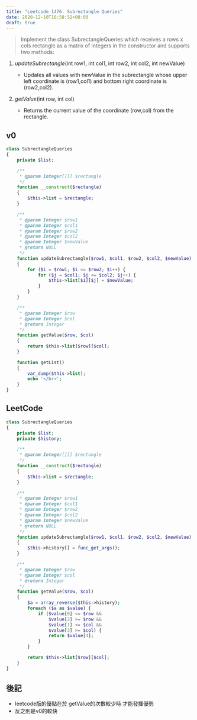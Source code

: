 ```yaml
---
title: "Leetcode 1476. Subrectangle Queries"
date: 2020-12-10T16:58:52+08:00
draft: true
---
```


>Implement the class SubrectangleQueries which receives a rows x cols rectangle as a matrix of integers in the constructor and supports two methods:

1. *updateSubrectangle*(int row1, int col1, int row2, int col2, int newValue)
    * Updates all values with newValue in the subrectangle whose upper left coordinate is (row1,col1) and bottom right coordinate is (row2,col2).
2. *getValue*(int row, int col)

    * Returns the current value of the coordinate (row,col) from the rectangle.

## v0

```php
class SubrectangleQueries
{
    private $list;

    /**
     * @param Integer[][] $rectangle
     */
    function __construct($rectangle)
    {
        $this->list = $rectangle;
    }

    /**
     * @param Integer $row1
     * @param Integer $col1
     * @param Integer $row2
     * @param Integer $col2
     * @param Integer $newValue
     * @return NULL
     */
    function updateSubrectangle($row1, $col1, $row2, $col2, $newValue)
    {
        for ($i = $row1; $i <= $row2; $i++) {
            for ($j = $col1; $j <= $col2; $j++) {
                $this->list[$i][$j] = $newValue;
            }
        }
    }

    /**
     * @param Integer $row
     * @param Integer $col
     * @return Integer
     */
    function getValue($row, $col)
    {
        return $this->list[$row][$col];
    }

    function getList()
    {
        var_dump($this->list);
        echo '</br>';
    }
}
```

## LeetCode

```php
class SubrectangleQueries
{
    private $list;
    private $history;

    /**
     * @param Integer[][] $rectangle
     */
    function __construct($rectangle)
    {
        $this->list = $rectangle;
    }

    /**
     * @param Integer $row1
     * @param Integer $col1
     * @param Integer $row2
     * @param Integer $col2
     * @param Integer $newValue
     * @return NULL
     */
    function updateSubrectangle($row1, $col1, $row2, $col2, $newValue)
    {
        $this->history[] = func_get_args();
    }

    /**
     * @param Integer $row
     * @param Integer $col
     * @return Integer
     */
    function getValue($row, $col)
    {
        $a = array_reverse($this->history);
        foreach ($a as $value) {
            if ($value[0] <= $row &&
                $value[2] >= $row &&
                $value[1] <= $col &&
                $value[3] >= $col) {
                return $value[4];
            }
        }

        return $this->list[$row][$col];
    }
}
```

## 後記

* leetcode版的優點在於
getValue的次數較少時
才能發揮優勢
* 反之則是v0的較快